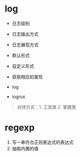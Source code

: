 # log


- 日志级别
- 日志输出方式
- 日志展现方式


- 默认形式
- 自定义形式
- 获取相应的属性


- log
- logrus



> 对待方式：1. 工具类 2. 掌握类



# regexp

1. 写一串符合正则表达式的表达式
2. 抽取内置的值
